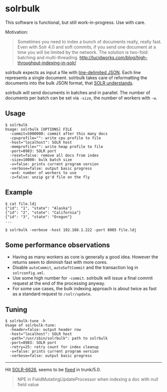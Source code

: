 solrbulk
========

This software is functional, but still work-in-progress. Use with care.

Motivation:

> Sometimes you need to index a bunch of documents really, really fast.
  Even with Solr 4.0 and soft commits, if you send one document at a time
  you will be limited by the network. The solution is two-fold: batching
  and multi-threading. http://lucidworks.com/blog/high-throughput-indexing-in-solr/

solrbulk expects as input a file with [line-delimited JSON](http://en.wikipedia.org/wiki/Line_Delimited_JSON). Each line represents a single document. solrbulk takes care of reformatting the documents into the bulk JSON format, that [SOLR understands](https://wiki.apache.org/solr/UpdateJSON).

solrbulk will send documents in batches and in parallel. The number of documents per batch can be set via `-size`, the number of workers with `-w`.

Usage
-----

    $ solrbulk
    Usage: solrbulk [OPTIONS] FILE
      -commit=5000000: commit after this many docs
      -cpuprofile="": write cpu profile to file
      -host="localhost": SOLR host
      -memprofile="": write heap profile to file
      -port=8983: SOLR port
      -reset=false: remove all docs from index
      -size=10000: bulk batch size
      -v=false: prints current program version
      -verbose=false: output basic progress
      -w=4: number of workers to use
      -z=false: unzip gz'd file on the fly


Example
-------

    $ cat file.ldj
    {"id": "1", "state": "Alaska"}
    {"id": "2", "state": "California"}
    {"id": "3", "state": "Oregon"}
    ...

    $ solrbulk -verbose -host 192.168.1.222 -port 8085 file.ldj

Some performance observations
-----------------------------

* Having as many workers as core is generally a good idea. However the returns seem to diminish fast with more cores.
* Disable `autoCommit`, `autoSoftCommit` and the transaction log in `solrconfig.xml`.
* Use some high number for `-commit`. solrbulk will issue a final commit request at the end of the processing anyway.
* For some use cases, the bulk indexing approach is about twice as fast as a standard request to `/solr/update`.

Tuning
------

    $ solrbulk-tune -h
    Usage of solrbulk-tune:
      -header=false: output header row
      -host="localhost": SOLR host
      -path="/usr/sbin/solrbulk": path to solrbulk
      -port=8983: SOLR port
      -retry=25: retry count for index cleanup
      -v=false: prints current program version
      -verbose=false: output basic progress

----

Hit [SOLR-6626](https://issues.apache.org/jira/browse/SOLR-6626),
seems to be [fixed](https://svn.apache.org/viewvc?view=revision&revision=1646389) in trunk/5.0.

> NPE in FieldMutatingUpdateProcessor when indexing a doc with null field value
